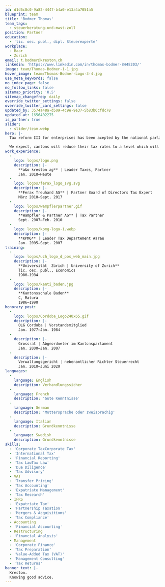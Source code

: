 ```yaml
---
id: d1d5c8c0-9a82-4447-b4a0-e13a4a7051a5
blueprint: team
title: 'Bodmer Thomas'
team_tags:
  - steuerberatung-und-mwst-zoll
position: Partner
education:
  - 'lic. oec. publ., dipl. Steuerexperte'
workplace:
  - Baar
  - Zürich
email: t.bodmer@kreston.ch
linkedin: 'https://www.linkedin.com/in/thomas-bodmer-8448203/'
image: team/Thomas-Bodmer-1-1.jpg
hover_image: team/Thomas-Bodmer-Logo-3-4.jpg
use_meta_keywords: false
no_index_page: false
no_follow_links: false
sitemap_priority: '0.5'
sitemap_changefreq: daily
override_twitter_settings: false
override_twitter_card_settings: false
updated_by: 3574a48a-d509-4c9e-9e37-5b83b6cfdc78
updated_at: 1656402275
is_partner: true
slider:
  - slider/team.webp
hero: |-
  Tax reform III for enterprises has been acepted by the national parliament yesterday. Special tax rates for holding and mixed compagnies will be abolished in the next years. To avoid disadvantages for the compagnies,national parliament also decided to prepare for a reduction of the cantonal tax rates for all compagnies. 

  We expect, cantons will reduce their tax rates to a level which will allow total tax rates of not more than 10% for ordinary taxed compagnies. These decision will make Switzerland even more competitive than in the past!
work_experience:
  -
    logo: logos/logo.png
    description: |-
      **a&o kreston ag** | Leader Taxes, Partner
      Jan. 2018–Heute
  -
    logo: logos/ferax_logo_svg.svg
    description: |-
      **Ferax Treuhand AG** | Partner Board of Directors Tax Expert
      März 2010–Sept. 2017
  -
    logo: logos/wampflerpartner.gif
    description: |-
      **Wampfler & Partner AG** | Tax Partner
      Sept. 2007–Feb. 2010
  -
    logo: logos/kpmg-logo-1.webp
    description: |-
      **KPMG** | Leader Tax Departement Aarau
      Jan. 2005–Sept. 2007
training:
  -
    logo: logos/uzh_logo_d_pos_web_main.jpg
    description: |-
      **Universität  Zürich | University of Zurich**
      lic. oec. publ., Economics
      1980–1984
  -
    logo: logos/kanti_baden.jpg
    description: |-
      **Kantonsschule Baden**
      C, Matura
      1986–1990
honorary_post:
  -
    logo: logos/Cordoba_Logo240x65.gif
    description: |-
      OLG Cordoba | Vorstandsmitglied
      Jan. 1977–Jan. 1984
  -
    description: |-
      Grossrat | Abgeordneter im Kantonsparlament
      Jan. 2000–Jan. 2007
  -
    description: |-
      Verwaltungsgericht | nebenamtlicher Richter Steuerrecht
      Jan. 2010–Juni 2020
languages:
  -
    language: English
    description: Verhandlungssicher
  -
    language: French
    description: 'Gute Kenntnisse'
  -
    language: German
    description: 'Muttersprache oder zweisprachig'
  -
    language: Italian
    description: Grundkenntnisse
  -
    language: Swedish
    description: Grundkenntnisse
skills:
  - 'Corporate TaxCorporate Tax'
  - 'International Tax'
  - 'Financial Reporting'
  - 'Tax LawTax Law'
  - 'Due Diligence'
  - 'Tax Advisory'
  - VAT
  - 'Transfer Pricing'
  - 'Tax Accounting'
  - 'Expatriate Management'
  - 'Tax Research'
  - IFRS
  - 'Expatriate Tax'
  - 'Partnership Taxation'
  - 'Mergers & Acquisitions'
  - 'Tax Compliance'
  - Accounting
  - 'Financial Accounting'
  - Restructuring
  - 'Financial Analysis'
  - Management
  - 'Corporate Finance'
  - 'Tax Preparation'
  - 'Value-Added Tax (VAT)'
  - 'Management Consulting'
  - 'Tax Returns'
banner_text: |-
  Kreston.
  Knowing good advice.
---
```

